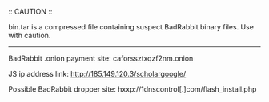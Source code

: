 :: CAUTION ::

bin.tar is a compressed file containing suspect BadRabbit binary files. Use with caution.

--------------------------------------------------------------

BadRabbit .onion payment site: caforssztxqzf2nm.onion

JS ip address link: http://185.149.120.3/scholargoogle/

Possible BadRabbit dropper site: hxxp://1dnscontrol[.]com/flash_install.php
